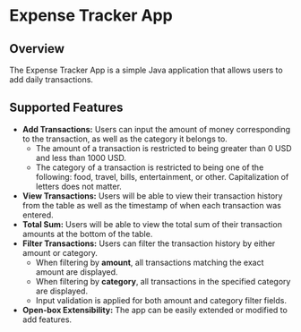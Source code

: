 # Expense Tracker App

## Overview

The Expense Tracker App is a simple Java application that allows users to add daily transactions.

## Supported Features

- **Add Transactions:** Users can input the amount of money corresponding to the transaction, as well as the category it belongs to.
    - The amount of a transaction is restricted to being greater than 0 USD and less than 1000 USD.
    - The category of a transaction is restricted to being one of the following: food, travel, bills, entertainment, or other. Capitalization of letters does not matter.
- **View Transactions:** Users will be able to view their transaction history from the table as well as the timestamp of when each transaction was entered.
- **Total Sum:** Users will be able to view the total sum of their transaction amounts at the bottom of the table.
- **Filter Transactions:** Users can filter the transaction history by either amount or category.
    - When filtering by **amount**, all transactions matching the exact amount are displayed.
    - When filtering by **category**, all transactions in the specified category are displayed.
    - Input validation is applied for both amount and category filter fields.
- **Open-box Extensibility:** The app can be easily extended or modified to add features.